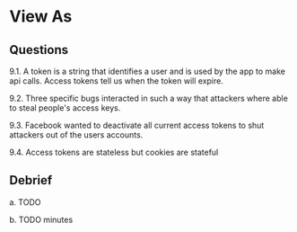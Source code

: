 # View As

## Questions

9.1. A token is a string that identifies a user and is used by the app to make api calls. Access tokens tell us when the token will expire.

9.2. Three specific bugs interacted in such a way that attackers where able to steal people's access keys.

9.3. Facebook wanted to deactivate all current access tokens to shut attackers out of the users accounts.

9.4. Access tokens are stateless but cookies are stateful

## Debrief

a. TODO

b. TODO minutes
